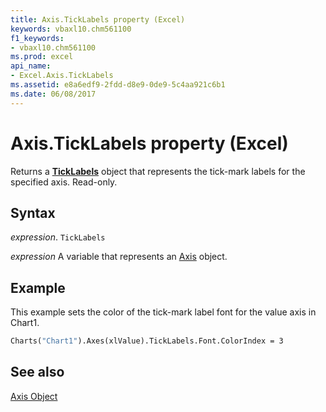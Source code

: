 ```yaml
---
title: Axis.TickLabels property (Excel)
keywords: vbaxl10.chm561100
f1_keywords:
- vbaxl10.chm561100
ms.prod: excel
api_name:
- Excel.Axis.TickLabels
ms.assetid: e8a6edf9-2fdd-d8e9-0de9-5c4aa921c6b1
ms.date: 06/08/2017
---
```



# Axis.TickLabels property (Excel)

Returns a  **[TickLabels](Excel.TickLabels(object).md)** object that represents the tick-mark labels for the specified axis. Read-only.


## Syntax

 _expression_. `TickLabels`

 _expression_ A variable that represents an [Axis](Excel.Axis-graph-object.md) object.


## Example

This example sets the color of the tick-mark label font for the value axis in Chart1.


```vb
Charts("Chart1").Axes(xlValue).TickLabels.Font.ColorIndex = 3
```


## See also


[Axis Object](Excel.Axis(object).md)

